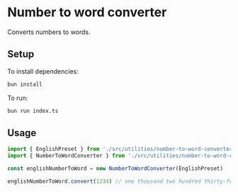 # Number to word converter

Converts numbers to words.

## Setup

To install dependencies:

```bash
bun install
```

To run:

```bash
bun run index.ts
```

## Usage

```typescript
import { EnglishPreset } from './src/utilities/number-to-word-converter-presets'
import { NumberToWordConverter } from './src/utilities/number-to-word-converter'

const englishNumberToWord = new NumberToWordConverter(EnglishPreset)

englishNumberToWord.convert(1234) // one thousand two hundred thirty-four
```
